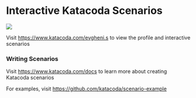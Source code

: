 # Interactive Katacoda Scenarios

[![](http://shields.katacoda.com/katacoda/evgheni.s/count.svg)](https://www.katacoda.com/evgheni.s "Get your profile on Katacoda.com")

Visit https://www.katacoda.com/evgheni.s to view the profile and interactive scenarios

### Writing Scenarios
Visit https://www.katacoda.com/docs to learn more about creating Katacoda scenarios

For examples, visit https://github.com/katacoda/scenario-example
